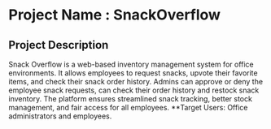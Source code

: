 # Project Name : SnackOverflow 

## Project Description

Snack Overflow is a web-based inventory management system for office environments. It allows employees to request snacks, upvote their favorite items, and check their snack order history. Admins can approve or deny the employee snack requests, can check their order history and restock snack inventory. The platform ensures streamlined snack tracking, better stock management, and fair access for all employees. 
**Target Users: Office administrators and employees.
